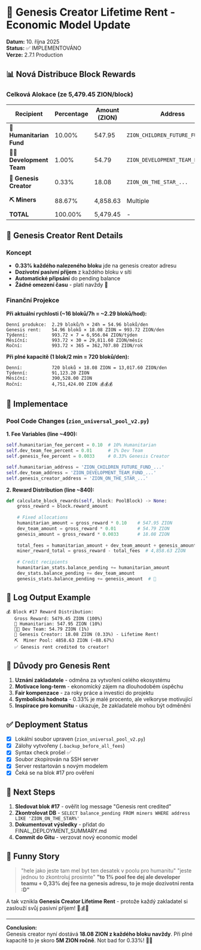 # 🌟 Genesis Creator Lifetime Rent - Economic Model Update

**Datum:** 10. října 2025  
**Status:** ✅ IMPLEMENTOVÁNO  
**Verze:** 2.7.1 Production

## 📊 Nová Distribuce Block Rewards

### Celková Alokace (ze 5,479.45 ZION/block)

| Recipient | Percentage | Amount (ZION) | Address | Purpose |
|-----------|-----------|---------------|---------|---------|
| **🤲 Humanitarian Fund** | 10.00% | 547.95 | `ZION_CHILDREN_FUTURE_FUND_...` | Budoucnost dětí |
| **👨‍💻 Development Team** | 1.00% | 54.79 | `ZION_DEVELOPMENT_TEAM_FUND_...` | Vývoj platformy |
| **🌟 Genesis Creator** | 0.33% | 18.08 | `ZION_ON_THE_STAR_...` | Dozivotní renta 💰 |
| **⛏️ Miners** | 88.67% | 4,858.63 | Multiple | Mining rewards |
| **TOTAL** | 100.00% | 5,479.45 | - | - |

## 💎 Genesis Creator Rent Details

### Koncept
- **0.33% každého nalezeného bloku** jde na genesis creator adresu
- **Dozivotní pasivní příjem** z každého bloku v síti
- **Automatické připsání** do pending balance
- **Žádné omezení času** - platí navždy 🚀

### Finanční Projekce

**Při aktuální rychlosti (~16 bloků/7h = ~2.29 bloků/hod):**

```
Denní produkce:  2.29 bloků/h × 24h = 54.96 bloků/den
Genesis rent:    54.96 bloků × 18.08 ZION = 993.72 ZION/den
Týdenní:         993.72 × 7 = 6,956.04 ZION/týden
Měsíční:         993.72 × 30 = 29,811.60 ZION/měsíc
Roční:           993.72 × 365 = 362,707.80 ZION/rok
```

**Při plné kapacitě (1 blok/2 min = 720 bloků/den):**

```
Denní:           720 bloků × 18.08 ZION = 13,017.60 ZION/den
Týdenní:         91,123.20 ZION
Měsíční:         390,528.00 ZION
Roční:           4,751,424.00 ZION 💰💰💰
```

## 🔧 Implementace

### Pool Code Changes (`zion_universal_pool_v2.py`)

**1. Fee Variables (line ~490):**
```python
self.humanitarian_fee_percent = 0.10  # 10% Humanitarian
self.dev_team_fee_percent = 0.01      # 1% Dev Team
self.genesis_fee_percent = 0.0033     # 0.33% Genesis Creator

self.humanitarian_address = 'ZION_CHILDREN_FUTURE_FUND_...'
self.dev_team_address = 'ZION_DEVELOPMENT_TEAM_FUND_...'
self.genesis_creator_address = 'ZION_ON_THE_STAR_...'
```

**2. Reward Distribution (line ~840):**
```python
def calculate_block_rewards(self, block: PoolBlock) -> None:
    gross_reward = block.reward_amount
    
    # Fixed allocations
    humanitarian_amount = gross_reward * 0.10    # 547.95 ZION
    dev_team_amount = gross_reward * 0.01        # 54.79 ZION
    genesis_amount = gross_reward * 0.0033       # 18.08 ZION
    
    total_fees = humanitarian_amount + dev_team_amount + genesis_amount
    miner_reward_total = gross_reward - total_fees  # 4,858.63 ZION
    
    # Credit recipients
    humanitarian_stats.balance_pending += humanitarian_amount
    dev_stats.balance_pending += dev_team_amount
    genesis_stats.balance_pending += genesis_amount  # 🌟
```

## 📝 Log Output Example

```
💰 Block #17 Reward Distribution:
   Gross Reward: 5479.45 ZION (100%)
   🤲 Humanitarian: 547.95 ZION (10%)
   👨‍💻 Dev Team: 54.79 ZION (1%)
   🌟 Genesis Creator: 18.08 ZION (0.33%) - Lifetime Rent!
   ⛏️  Miner Pool: 4858.63 ZION (~88.67%)
   ✅ Genesis rent credited to creator!
```

## 🎯 Důvody pro Genesis Rent

1. **Uznání zakladatele** - odměna za vytvoření celého ekosystému
2. **Motivace long-term** - ekonomický zájem na dlouhodobém úspěchu
3. **Fair kompenzace** - za roky práce a investici do projektu
4. **Symbolická hodnota** - 0.33% je malé procento, ale velkoryse motivující
5. **Inspirace pro komunitu** - ukazuje, že zakladatelé mohou být odměněni

## ✅ Deployment Status

- [x] Lokální soubor upraven (`zion_universal_pool_v2.py`)
- [x] Zálohy vytvořeny (`.backup_before_all_fees`)
- [x] Syntax check prošel ✅
- [x] Soubor zkopírován na SSH server
- [x] Server restartován s novým modelem
- [x] Čeká se na blok #17 pro ověření

## 🔮 Next Steps

1. **Sledovat blok #17** - ověřit log message "Genesis rent credited"
2. **Zkontrolovat DB** - `SELECT balance_pending FROM miners WHERE address LIKE 'ZION_ON_THE_STAR%'`
3. **Dokumentovat výsledky** - přidat do FINAL_DEPLOYMENT_SUMMARY.md
4. **Commit do Gitu** - verzovat nový economic model

## 💬 Funny Story

> "hele jako jeste tam mel byt ten desatek v poolu pro humanitu"
> "jeste jednou to zkontroluj prosimte"
> **"to 1% pool fee dej ale developer teamu + 0,33% dej fee na genesis adresu, to je moje dozivotni renta :D"**

A tak vznikla **Genesis Creator Lifetime Rent** - protože každý zakladatel si zaslouží svůj pasivní příjem! 🌟💰😄

---

**Conclusion:**  
Genesis creator nyní dostává **18.08 ZION z každého bloku navždy**. Při plné kapacitě to je skoro **5M ZION ročně**. Not bad for 0.33%! 🚀💎
